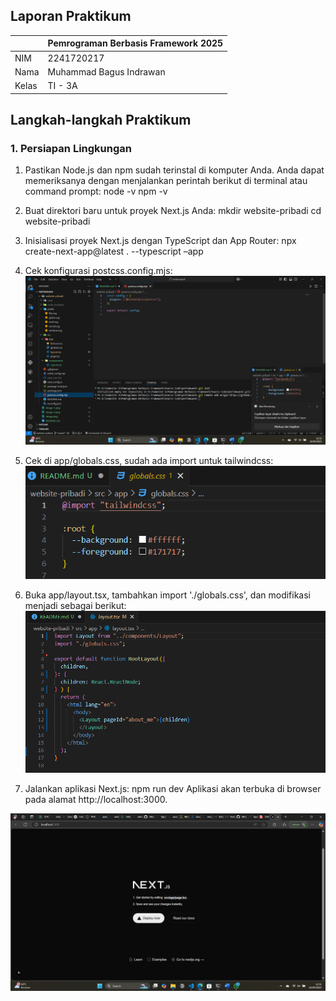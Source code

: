 ## Laporan Praktikum

|  | Pemrograman Berbasis Framework 2025 |
|--|--|
| NIM |  2241720217|
| Nama |  Muhammad Bagus Indrawan |
| Kelas | TI - 3A |

## Langkah-langkah Praktikum 
### 1. Persiapan Lingkungan 
1. Pastikan Node.js dan npm sudah terinstal di komputer Anda. Anda dapat memeriksanya dengan 
menjalankan perintah berikut di terminal atau command prompt: 
node -v 
npm -v 

2. Buat direktori baru untuk proyek Next.js Anda: 
mkdir website-pribadi 
cd website-pribadi 

3. Inisialisasi proyek Next.js dengan TypeScript dan App Router: 
npx create-next-app@latest . --typescript –app 

4. Cek konfigurasi postcss.config.mjs: 
![alt text](image-3.png)

5. Cek di app/globals.css, sudah ada import untuk tailwindcss: 
![alt text](image-2.png)

6. Buka app/layout.tsx, tambahkan import './globals.css', dan modifikasi menjadi sebagai berikut: 
![alt text](image-1.png)

7. Jalankan aplikasi Next.js: 
npm run dev 
Aplikasi akan terbuka di browser pada alamat http://localhost:3000.

![alt text](image.png)